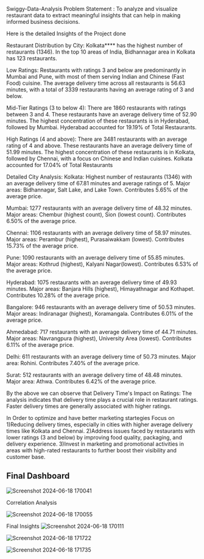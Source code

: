 Swiggy-Data-Analysis
Problem Statement : To analyze and visualize restaurant data to extract meaningful insights that can help in making informed business decisions.

Here is the detailed Insights of the Project done

Restaurant Distribution by City: Kolkata**** has the highest number of restaurants (1346). In the top 10 areas of India, Bidhannagar area in Kolkata has 123 restaurants.

Low Ratings: Restaurants with ratings 3 and below are predominantly in Mumbai and Pune, with most of them serving Indian and Chinese (Fast Food) cuisine. The average delivery time across all restaurants is 56.63 minutes, with a total of 3339 restaurants having an average rating of 3 and below.

Mid-Tier Ratings (3 to below 4): There are 1860 restaurants with ratings between 3 and 4. These restaurants have an average delivery time of 52.90 minutes. The highest concentration of these restaurants is in Hyderabad, followed by Mumbai. Hyderabad accounted for 19.19% of Total Restaurants.

High Ratings (4 and above): There are 3481 restaurants with an average rating of 4 and above. These restaurants have an average delivery time of 51.99 minutes. The highest concentration of these restaurants is in Kolkata, followed by Chennai, with a focus on Chinese and Indian cuisines. Kolkata accounted for 17.04% of Total Restaurants

Detailed City Analysis: Kolkata: Highest number of restaurants (1346) with an average delivery time of 67.81 minutes and average ratings of 5. Major areas: Bidhannagar, Salt Lake, and Lake Town. Contributes 5.65% of the average price.

Mumbai: 1277 restaurants with an average delivery time of 48.32 minutes. Major areas: Chembur (highest count), Sion (lowest count). Contributes 6.50% of the average price.

Chennai: 1106 restaurants with an average delivery time of 58.97 minutes. Major areas: Perambur (highest), Purasaiwakkam (lowest). Contributes 15.73% of the average price.

Pune: 1090 restaurants with an average delivery time of 55.85 minutes. Major areas: Kothrud (highest), Kalyani Nagar(lowest). Contributes 6.53% of the average price.

Hyderabad: 1075 restaurants with an average delivery time of 49.93 minutes. Major areas: Banjara Hills (highest), Himayathnagar and Kothapet. Contributes 10.28% of the average price.

Bangalore: 946 restaurants with an average delivery time of 50.53 minutes. Major areas: Indiranagar (highest), Koramangala. Contributes 6.01% of the average price.

Ahmedabad: 717 restaurants with an average delivery time of 44.71 minutes. Major areas: Navrangpura (highest), University Area (lowest). Contributes 6.11% of the average price.

Delhi: 611 restaurants with an average delivery time of 50.73 minutes. Major area: Rohini. Contributes 7.40% of the average price.

Surat: 512 restaurants with an average delivery time of 48.48 minutes. Major area: Athwa. Contributes 6.42% of the average price.

By the above we can observe that Delivery Time's Impact on Ratings: The analysis indicates that delivery time plays a crucial role in restaurant ratings. Faster delivery times are generally associated with higher ratings.

In Order to optimize and have better marketing startegies Focus on 1)Reducing delivery times, especially in cities with higher average delivery times like Kolkata and Chennai. 2)Address issues faced by restaurants with lower ratings (3 and below) by improving food quality, packaging, and delivery experience. 3)Invest in marketing and promotional activities in areas with high-rated restaurants to further boost their visibility and customer base.




## Final Dashboard 

![Screenshot 2024-06-18 170041](https://github.com/BommaKavya04/Swiggy-Data-Analysis/assets/173140264/597504d1-1638-4eb1-8b06-81554deb21ed)

Correlation Analysis 

![Screenshot 2024-06-18 170055](https://github.com/BommaKavya04/Swiggy-Data-Analysis/assets/173140264/1d49906a-0f35-4abc-82d5-8fa96f2e6308)


Final Insights 
![Screenshot 2024-06-18 170111](https://github.com/BommaKavya04/Swiggy-Data-Analysis/assets/173140264/50ecbd92-30b0-46e8-ae0b-102d34d6faab)

![Screenshot 2024-06-18 171722](https://github.com/BommaKavya04/Swiggy-Data-Analysis/assets/173140264/251c7091-1022-49d1-a93c-05b433784003)

![Screenshot 2024-06-18 171735](https://github.com/BommaKavya04/Swiggy-Data-Analysis/assets/173140264/98974272-7420-433e-9fe9-2ba06ba80040)
